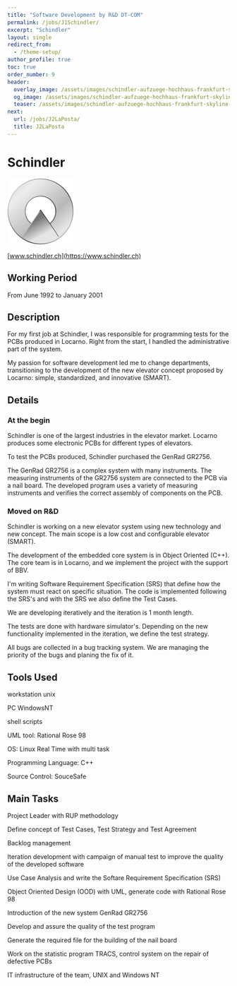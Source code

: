 ```yaml
---
title: "Software Development by R&D DT-COM"
permalink: /jobs/J1Schindler/
excerpt: "Schindler"
layout: single
redirect_from:
  - /theme-setup/
author_profile: true
toc: true
order_number: 9
header:
  overlay_image: /assets/images/schindler-aufzuege-hochhaus-frankfurt-skyline-1.jpg
  og_image: /assets/images/schindler-aufzuege-hochhaus-frankfurt-skyline-1.jpg
  teaser: /assets/images/schindler-aufzuege-hochhaus-frankfurt-skyline-1.jpg
next:
  url: /jobs/J2LaPosta/
  title: J2LaPosta
---
```

# Schindler

![Schindler](/assets/images/schindler-hd-logo-thumbnail.png)

[www.schindler.ch](https://www.schindler.ch)

## Working Period
From  June 1992 to January 2001

## Description
For my first job at Schindler, I was responsible for programming tests for the PCBs produced in Locarno. Right from the start, I handled the administrative part of the system. 

My passion for software development led me to change departments, transitioning to the development of the new elevator concept proposed by Locarno: simple, standardized, and innovative (SMART).

## Details

### At the begin
Schindler is one of the largest industries in the elevator market.
Locarno produces some electronic PCBs for different types of elevators.

To test the PCBs produced, Schindler purchased the GenRad GR2756.

The GenRad GR2756 is a complex system with many instruments.
The measuring instruments of the GR2756 system are connected to the PCB via a nail board.
The developed program uses a variety of measuring instruments and verifies the correct assembly of components on the PCB.

### Moved on R&D
Schindler is working on a new elevator system using new technology and new concept. 
The main scope is a low cost and configurable elevator (SMART).

The development of the embedded core system is in Object Oriented (C++). 
The core team is in Locarno, and we implement the project with the support of BBV.

I'm writing Software Requirement Specification (SRS) that define how the system must react on specific situation.
The code is implemented following the SRS's and with the SRS we also define the Test Cases.

We are developing iteratively and the iteration is 1 month length.

The tests are done with hardware simulator's. 
Depending on the new functionality implemented in the iteration, we define the test strategy.

All bugs are collected in a bug tracking system. 
We are managing the priority of the bugs and planing the fix of it.

## Tools Used
workstation unix

PC WindowsNT

shell scripts

UML tool: Rational Rose 98

OS: Linux Real Time with multi task

Programming Language: C++

Source Control: SouceSafe

## Main Tasks
Project Leader with RUP methodology

Define concept of Test Cases, Test Strategy and Test Agreement

Backlog management

Iteration development with campaign of manual test to improve the quality of the developed software

Use Case Analysis and write the Softare Requirement Specification (SRS)

Object Oriented Design (OOD) with UML, generate code with Rational Rose 98

Introduction of the new system GenRad GR2756

Develop and assure the quality of the test program

Generate the required file for the building of the nail board

Work on the statistic program TRACS, control system on the repair of defective PCBs

IT infrastructure of the team, UNIX and Windows NT

